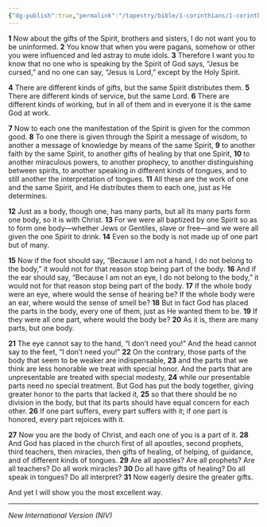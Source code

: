 ```yaml
---
{"dg-publish":true,"permalink":"/tapestry/bible/1-corinthians/1-corinthians-12/","title":"1 Corinthians 12","tags":["bible-verse","bible-verse"],"dgHomeLink":true,"dgShowLocalGraph":true,"dgEnableSearch":true}
---
```


**1** Now about the gifts of the Spirit, brothers and sisters, I do not want you to be uninformed. **2** You know that when you were pagans, somehow or other you were influenced and led astray to mute idols. **3** Therefore I want you to know that no one who is speaking by the Spirit of God says, “Jesus be cursed,” and no one can say, “Jesus is Lord,” except by the Holy Spirit.

**4** There are different kinds of gifts, but the same Spirit distributes them. **5** There are different kinds of service, but the same Lord. **6** There are different kinds of working, but in all of them and in everyone it is the same God at work.

**7** Now to each one the manifestation of the Spirit is given for the common good. **8** To one there is given through the Spirit a message of wisdom, to another a message of knowledge by means of the same Spirit, **9** to another faith by the same Spirit, to another gifts of healing by that one Spirit, **10** to another miraculous powers, to another prophecy, to another distinguishing between spirits, to another speaking in different kinds of tongues, and to still another the interpretation of tongues. **11** All these are the work of one and the same Spirit, and He distributes them to each one, just as He determines.

**12** Just as a body, though one, has many parts, but all its many parts form one body, so it is with Christ. **13** For we were all baptized by one Spirit so as to form one body—whether Jews or Gentiles, slave or free—and we were all given the one Spirit to drink. **14** Even so the body is not made up of one part but of many.

**15** Now if the foot should say, “Because I am not a hand, I do not belong to the body,” it would not for that reason stop being part of the body. **16** And if the ear should say, “Because I am not an eye, I do not belong to the body,” it would not for that reason stop being part of the body. **17** If the whole body were an eye, where would the sense of hearing be? If the whole body were an ear, where would the sense of smell be? **18** But in fact God has placed the parts in the body, every one of them, just as He wanted them to be. **19** If they were all one part, where would the body be? **20** As it is, there are many parts, but one body.

**21** The eye cannot say to the hand, “I don’t need you!” And the head cannot say to the feet, “I don’t need you!” **22** On the contrary, those parts of the body that seem to be weaker are indispensable, **23** and the parts that we think are less honorable we treat with special honor. And the parts that are unpresentable are treated with special modesty, **24** while our presentable parts need no special treatment. But God has put the body together, giving greater honor to the parts that lacked it, **25** so that there should be no division in the body, but that its parts should have equal concern for each other. **26** If one part suffers, every part suffers with it; if one part is honored, every part rejoices with it.

**27** Now you are the body of Christ, and each one of you is a part of it. **28** And God has placed in the church first of all apostles, second prophets, third teachers, then miracles, then gifts of healing, of helping, of guidance, and of different kinds of tongues. **29** Are all apostles? Are all prophets? Are all teachers? Do all work miracles? **30** Do all have gifts of healing? Do all speak in tongues? Do all interpret? **31** Now eagerly desire the greater gifts.

And yet I will show you the most excellent way.

---
*New International Version (NIV)*

